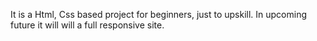 It is a Html, Css based project for beginners, just to upskill.
In upcoming future it will will a full responsive site.

